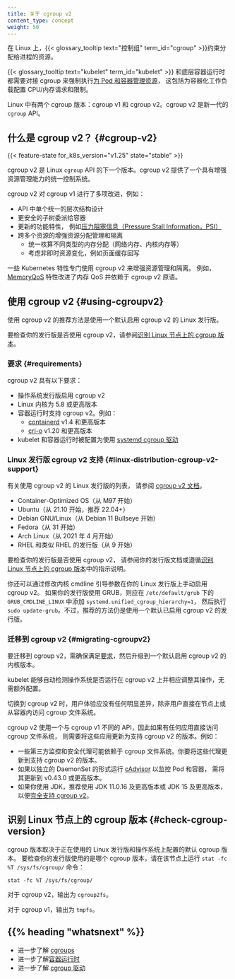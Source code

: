 ```yaml
---
title: 关于 cgroup v2
content_type: concept
weight: 50
---
```

<!--
title: About cgroup v2
content_type: concept
weight: 50
-->

<!-- overview -->

<!--
On Linux, {{< glossary_tooltip text="control groups" term_id="cgroup" >}}
constrain resources that are allocated to processes.

The {{< glossary_tooltip text="kubelet" term_id="kubelet" >}} and the
underlying container runtime need to interface with cgroups to enforce
[resource management for pods and containers](/docs/concepts/configuration/manage-resources-containers/) which
includes cpu/memory requests and limits for containerized workloads.

There are two versions of cgroups in Linux: cgroup v1 and cgroup v2. cgroup v2 is
the new generation of the `cgroup` API.
-->
在 Linux 上，{{< glossary_tooltip text="控制组" term_id="cgroup" >}}约束分配给进程的资源。

{{< glossary_tooltip text="kubelet" term_id="kubelet" >}} 和底层容器运行时都需要对接 cgroup
来强制执行[为 Pod 和容器管理资源](/zh-cn/docs/concepts/configuration/manage-resources-containers/)，
这包括为容器化工作负载配置 CPU/内存请求和限制。

Linux 中有两个 cgroup 版本：cgroup v1 和 cgroup v2。cgroup v2 是新一代的 `cgroup` API。

<!-- body -->

<!--
## What is cgroup v2? {#cgroup-v2}
-->
## 什么是 cgroup v2？  {#cgroup-v2}

{{< feature-state for_k8s_version="v1.25" state="stable" >}}

<!--
cgroup v2 is the next version of the Linux `cgroup` API. cgroup v2 provides a
unified control system with enhanced resource management
capabilities.
-->
cgroup v2 是 Linux `cgroup` API 的下一个版本。cgroup v2 提供了一个具有增强资源管理能力的统一控制系统。

<!--
cgroup v2 offers several improvements over cgroup v1, such as the following:

- Single unified hierarchy design in API
- Safer sub-tree delegation to containers
- Newer features like [Pressure Stall Information](https://www.kernel.org/doc/html/latest/accounting/psi.html)
- Enhanced resource allocation management and isolation across multiple resources
  - Unified accounting for different types of memory allocations (network memory, kernel memory, etc)
  - Accounting for non-immediate resource changes such as page cache write backs
-->
cgroup v2 对 cgroup v1 进行了多项改进，例如：

- API 中单个统一的层次结构设计
- 更安全的子树委派给容器
- 更新的功能特性，
  例如[压力阻塞信息（Pressure Stall Information，PSI）](https://www.kernel.org/doc/html/latest/accounting/psi.html)
- 跨多个资源的增强资源分配管理和隔离
  - 统一核算不同类型的内存分配（网络内存、内核内存等）
  - 考虑非即时资源变化，例如页面缓存回写

<!--
Some Kubernetes features exclusively use cgroup v2 for enhanced resource
management and isolation. For example, the
[MemoryQoS](/blog/2021/11/26/qos-memory-resources/) feature improves memory QoS
and relies on cgroup v2 primitives.
-->
一些 Kubernetes 特性专门使用 cgroup v2 来增强资源管理和隔离。
例如，[MemoryQoS](/blog/2021/11/26/qos-memory-resources/) 特性改进了内存 QoS 并依赖于 cgroup v2 原语。

<!--
## Using cgroup v2 {#using-cgroupv2}

The recommended way to use cgroup v2 is to use a Linux distribution that
enables and uses cgroup v2 by default.

To check if your distribution uses cgroup v2, refer to [Identify cgroup version on Linux nodes](#check-cgroup-version).
-->
## 使用 cgroup v2  {#using-cgroupv2}

使用 cgroup v2 的推荐方法是使用一个默认启用 cgroup v2 的 Linux 发行版。

要检查你的发行版是否使用 cgroup v2，请参阅[识别 Linux 节点上的 cgroup 版本](#check-cgroup-version)。

<!--
### Requirements

cgroup v2 has the following requirements:

* OS distribution enables cgroup v2
* Linux Kernel version is 5.8 or later
* Container runtime supports cgroup v2. For example:
  * [containerd](https://containerd.io/) v1.4 and later
  * [cri-o](https://cri-o.io/) v1.20 and later
* The kubelet and the container runtime are configured to use the [systemd cgroup driver](/docs/setup/production-environment/container-runtimes#systemd-cgroup-driver)
-->
### 要求  {#requirements}

cgroup v2 具有以下要求：

* 操作系统发行版启用 cgroup v2
* Linux 内核为 5.8 或更高版本
* 容器运行时支持 cgroup v2。例如：
  * [containerd](https://containerd.io/) v1.4 和更高版本
  * [cri-o](https://cri-o.io/) v1.20 和更高版本
* kubelet 和容器运行时被配置为使用
  [systemd cgroup 驱动](/zh-cn/docs/setup/production-environment/container-runtimes#systemd-cgroup-driver)

<!--
### Linux Distribution cgroup v2 support

For a list of Linux distributions that use cgroup v2, refer to the [cgroup v2 documentation](https://github.com/opencontainers/runc/blob/main/docs/cgroup-v2.md)
-->
### Linux 发行版 cgroup v2 支持  {#linux-distribution-cgroup-v2-support}

有关使用 cgroup v2 的 Linux 发行版的列表，
请参阅 [cgroup v2 文档](https://github.com/opencontainers/runc/blob/main/docs/cgroup-v2.md)。

<!-- the list should be kept in sync with https://github.com/opencontainers/runc/blob/main/docs/cgroup-v2.md -->
<!--
* Container Optimized OS (since M97)
* Ubuntu (since 21.10, 22.04+ recommended)
* Debian GNU/Linux (since Debian 11 bullseye)
* Fedora (since 31)
* Arch Linux (since April 2021)
* RHEL and RHEL-like distributions (since 9)
-->
* Container-Optimized OS（从 M97 开始）
* Ubuntu（从 21.10 开始，推荐 22.04+）
* Debian GNU/Linux（从 Debian 11 Bullseye 开始）
* Fedora（从 31 开始）
* Arch Linux（从 2021 年 4 月开始）
* RHEL 和类似 RHEL 的发行版（从 9 开始）

<!--
To check if your distribution is using cgroup v2, refer to your distribution's
documentation or follow the instructions in [Identify the cgroup version on Linux nodes](#check-cgroup-version).

You can also enable cgroup v2 manually on your Linux distribution by modifying
the kernel cmdline boot arguments. If your distribution uses GRUB,
`systemd.unified_cgroup_hierarchy=1` should be added in `GRUB_CMDLINE_LINUX`
under `/etc/default/grub`, followed by `sudo update-grub`.  However, the
recommended approach is to use a distribution that already enables cgroup v2 by
default.
-->
要检查你的发行版是否使用 cgroup v2，
请参阅你的发行版文档或遵循[识别 Linux 节点上的 cgroup 版本](#check-cgroup-version)中的指示说明。

你还可以通过修改内核 cmdline 引导参数在你的 Linux 发行版上手动启用 cgroup v2。
如果你的发行版使用 GRUB，则应在 `/etc/default/grub` 下的 `GRUB_CMDLINE_LINUX`
中添加 `systemd.unified_cgroup_hierarchy=1`，
然后执行 `sudo update-grub`。不过，推荐的方法仍是使用一个默认已启用 cgroup v2 的发行版。

<!--
### Migrating to cgroup v2 {#migrating-cgroupv2}

To migrate to cgroup v2, ensure that you meet the [requirements](#requirements), then upgrade
to a kernel version that enables cgroup v2 by default.

The kubelet automatically detects that the OS is running on cgroup v2 and
performs accordingly with no additional configuration required.
-->
### 迁移到 cgroup v2   {#migrating-cgroupv2}

要迁移到 cgroup v2，需确保满足[要求](#requirements)，然后升级到一个默认启用 cgroup v2 的内核版本。

kubelet 能够自动检测操作系统是否运行在 cgroup v2 上并相应调整其操作，无需额外配置。

<!--
There should not be any noticeable difference in the user experience when
switching to cgroup v2, unless users are accessing the cgroup file system
directly, either on the node or from within the containers.

cgroup v2 uses a different API than cgroup v1, so if there are any
applications that directly access the cgroup file system, they need to be
updated to newer versions that support cgroup v2. For example:
-->
切换到 cgroup v2 时，用户体验应没有任何明显差异，除非用户直接在节点上或从容器内访问 cgroup 文件系统。

cgroup v2 使用一个与 cgroup v1 不同的 API，因此如果有任何应用直接访问 cgroup 文件系统，
则需要将这些应用更新为支持 cgroup v2 的版本。例如：

<!--
* Some third-party monitoring and security agents may depend on the cgroup filesystem.
 Update these agents to versions that support cgroup v2.
* If you run [cAdvisor](https://github.com/google/cadvisor) as a stand-alone
 DaemonSet for monitoring pods and containers, update it to v0.43.0 or later.
* If you use JDK, prefer to use JDK 11.0.16 and later or JDK 15 and later, which [fully support cgroup v2](https://bugs.openjdk.org/browse/JDK-8230305).
-->
* 一些第三方监控和安全代理可能依赖于 cgroup 文件系统。你要将这些代理更新到支持 cgroup v2 的版本。
* 如果以独立的 DaemonSet 的形式运行 [cAdvisor](https://github.com/google/cadvisor) 以监控 Pod 和容器，
  需将其更新到 v0.43.0 或更高版本。
* 如果你使用 JDK，推荐使用 JDK 11.0.16 及更高版本或 JDK 15 及更高版本，
  以便[完全支持 cgroup v2](https://bugs.openjdk.org/browse/JDK-8230305)。

<!--
## Identify the cgroup version on Linux Nodes  {#check-cgroup-version}

The cgroup version depends on the Linux distribution being used and the
default cgroup version configured on the OS. To check which cgroup version your
distribution uses, run the `stat -fc %T /sys/fs/cgroup/` command on
the node:
-->
## 识别 Linux 节点上的 cgroup 版本 {#check-cgroup-version}

cgroup 版本取决于正在使用的 Linux 发行版和操作系统上配置的默认 cgroup 版本。
要检查你的发行版使用的是哪个 cgroup 版本，请在该节点上运行 `stat -fc %T /sys/fs/cgroup/` 命令：

```shell
stat -fc %T /sys/fs/cgroup/
```

<!--
For cgroup v2, the output is `cgroup2fs`.

For cgroup v1, the output is `tmpfs.`
-->
对于 cgroup v2，输出为 `cgroup2fs`。

对于 cgroup v1，输出为 `tmpfs`。

## {{% heading "whatsnext" %}}

<!--
- Learn more about [cgroups](https://man7.org/linux/man-pages/man7/cgroups.7.html)
- Learn more about [container runtime](/docs/concepts/architecture/cri)
- Learn more about [cgroup drivers](/docs/setup/production-environment/container-runtimes#cgroup-drivers)
-->
- 进一步了解 [cgroups](https://man7.org/linux/man-pages/man7/cgroups.7.html)
- 进一步了解[容器运行时](/zh-cn/docs/concepts/architecture/cri)
- 进一步了解 [cgroup 驱动](/zh-cn/docs/setup/production-environment/container-runtimes#cgroup-drivers)

